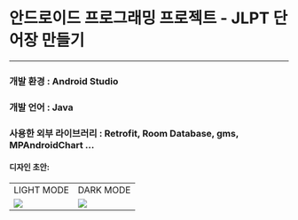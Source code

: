 # 안드로이드 프로그래밍 프로젝트 - JLPT 단어장 만들기
---
### 개발 환경 : Android Studio
### 개발 언어 : Java
### 사용한 외부 라이브러리 : Retrofit, Room Database, gms, MPAndroidChart ...


#### 디자인 초안:
<table>
  <tr>
    <td>LIGHT MODE</td>
    <td>DARK MODE</td>
  </tr>
  <tr>
    <td><img src="https://github.com/6-keem/JLPT_Vocabulary_Application/assets/113224939/63a9a602-ef1c-40de-b2ac-04a1a483fb93"></td>
    <td><img src="https://github.com/6-keem/JLPT_Vocabulary_Application/assets/113224939/86c24744-3d34-4aa6-9136-512de316ce1b"></td>
  </tr>
</table>
